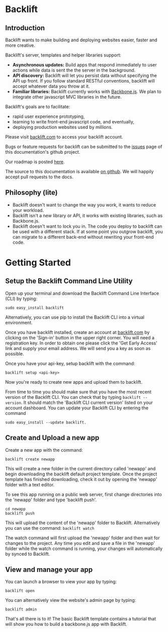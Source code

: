 # Backlift

## Introduction 

Backlift wants to make building and deploying websites easier, faster and more creative. 

Backlift's server, templates and helper libraries support:

* **Asynchronous updates:** Build apps that respond immediately to user actions while data is sent the the server in the background. 
* **API discovery:** Backlift will let you persist data without specifying the API up front. If you follow standard RESTful conventions, backlift will accept whatever data you throw at it.
* **Familiar libraries:** Backlift currently works with [Backbone.js](http://backbonejs.org). We plan to integrate other javascript MVC libraries in the future.

Backlift's goals are to facilitate:

* rapid user experience prototyping,
* learning to write front-end javascript code, and eventually,
* deploying production websites used by millions.

Please visit [backlift.com](https://www.backlift.com) to access your backlift account.

Bugs or feature requests for backlift can be submitted to the [issues](http://github.com/backlift/docs/issues) page of this documentation's github project.

Our roadmap is posted [here](http://roadma.ps/28R).

The source to this documentation is available [on github](http://github.com/backlift/docs). We will happily accept pull requests to the docs.


## Philosophy (lite)

* Backlift doesn't want to change the way you work, it wants to reduce your workload. 
* Backlift isn't a new library or API, it works with existing libraries, such as Backbone.js.
* Backlift doesn't want to lock you in. The code you deploy to backlift can be used with a different stack. If at some point you outgrow backlift, you can migrate to a different back-end without rewriting your front-end code.


#  Getting Started

## Setup the Backlift Command Line Utility

Open up your terminal and download the Backlift Command Line Interface (CLI) by typing:

    sudo easy_install backlift

Alternatively, you can use pip to install the Backlift CLI into a virtual environment.

Once you have backlift installed, create an account at [backlift.com](https://backlift.com) by clicking on the 'Sign-in' button in the upper right corner. You will need a registration key. In order to obtain one please click the 'Get Early Access' link and supply your email address. We will send you a key as soon as possible.

Once you have your api-key, setup backlift with the command:

    backlift setup <api-key>

Now you're ready to create new apps and upload them to backlift.

From time to time you should make sure that you have the most recent version of the Backlift CLI. You can check that by typing `backlift --version`. It should match the 'Backlift CLI current version' listed on your account dashboard. You can update your Backlift CLI by entering the command 

    sudo easy_install --update backlift.


## Create and Upload a new app

Create a new app with the command:

    backlift create newapp

This will create a new folder in the current directory called 'newapp' and begin downloading the backlift default project template. Once the project template has finished downloading, check it out by opening the 'newapp' folder with a text editor.

To see this app running on a public web server, first change directories into the 'newapp' folder and type 'backlift push'.

    cd newapp
    backlift push

This will upload the content of the 'newapp' folder to Backlift. Alternatively you can use the command:
    `backlift watch`

The watch command will first upload the 'newapp' folder and then wait for changes to the project. Any time you edit and save a file in the 'newapp' folder while the watch command is running, your changes will automatically by synced to Backlift.


## View and manage your app

You can launch a browser to view your app by typing:

    backlift open

You can alternatively view the website's admin page by typing:

    backlift admin

That's all there is to it! The basic Backlift template contains a tutorial that will show you how to build a backbone.js app with Backlift. 

